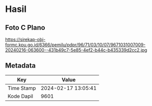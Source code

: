 # Hasil

## Foto C Plano

https://sirekap-obj-formc.kpu.go.id/6366/pemilu/pdpr/96/71/03/10/07/9671031007009-20240216-063600--431b49c7-5e85-4ef2-b44c-b435339d2cc2.jpg


## Metadata

| Key        | Value               |
| ---------- | ------------------- |
| Time Stamp | 2024-02-17 13:05:41 |
| Kode Dapil | 9601                |



